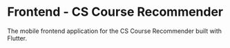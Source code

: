 # Frontend - CS Course Recommender

The mobile frontend application for the CS Course Recommender built with Flutter.
